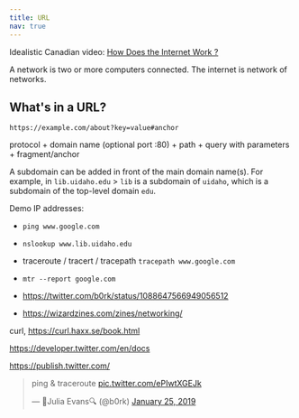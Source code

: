 ```yaml
---
title: URL
nav: true
---
```


Idealistic Canadian video: [How Does the Internet Work ?](https://youtu.be/i5oe63pOhLI)

A network is two or more computers connected.
The internet is network of networks.

## What's in a URL?

`https://example.com/about?key=value#anchor`

protocol + domain name (optional port :80) + path + query with parameters + fragment/anchor

A subdomain can be added in front of the main domain name(s). 
For example, in `lib.uidaho.edu` > `lib` is a subdomain of `uidaho`, which is a subdomain of the top-level domain `edu`.

Demo IP addresses: 

- `ping www.google.com` 
- `nslookup www.lib.uidaho.edu` 
- traceroute / tracert / tracepath `tracepath www.google.com`
- `mtr --report google.com`

- https://twitter.com/b0rk/status/1088647566949056512
- https://wizardzines.com/zines/networking/

curl, https://curl.haxx.se/book.html

https://developer.twitter.com/en/docs

https://publish.twitter.com/

<blockquote class="twitter-tweet"><p lang="en" dir="ltr">ping &amp; traceroute <a href="https://t.co/ePIwtXGEJk">pic.twitter.com/ePIwtXGEJk</a></p>&mdash; 🔎Julia Evans🔍 (@b0rk) <a href="https://twitter.com/b0rk/status/1088647566949056512?ref_src=twsrc%5Etfw">January 25, 2019</a></blockquote> <script async src="https://platform.twitter.com/widgets.js" charset="utf-8"></script> 
